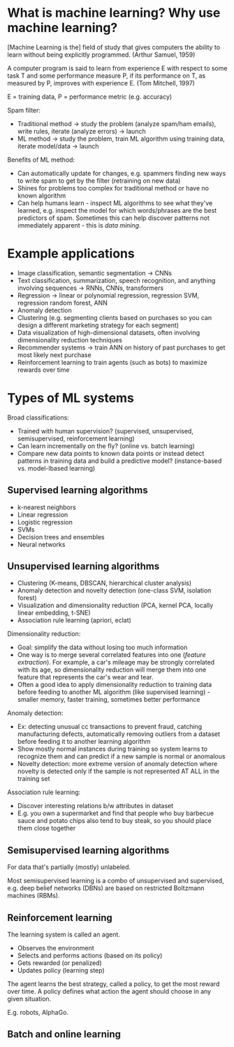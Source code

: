 # What is machine learning? Why use machine learning?

[Machine Learning is the] field of study that gives computers the ability to learn without being explicitly programmed. (Arthur Samuel, 1959)

A computer program is said to learn from experience E with respect to some task T
and some performance measure P, if its performance on T, as measured by P,
improves with experience E. (Tom Mitchell, 1997)

E = training data, P = performance metric (e.g. accuracy)

Spam filter:
* Traditional method -> study the problem (analyze spam/ham emails), write rules, iterate (analyze errors) -> launch
* ML method -> study the problem, train ML algorithm using training data, iterate model/data -> launch

Benefits of ML method:
* Can automatically update for changes, e.g. spammers finding new ways to write spam to get by the filter (retraining on new data)
* Shines for problems too complex for traditional method or have no known algorithm
* Can help humans learn - inspect ML algorithms to see what they've learned, e.g. inspect the model for which words/phrases are the best predictors of spam. Sometimes this can help discover patterns not immediately apparent - this is _data mining_.

# Example applications

* Image classification, semantic segmentation -> CNNs
* Text classification, summarization, speech recognition, and anything involving sequences -> RNNs, CNNs, transformers
* Regression -> linear or polynomial regression, regression SVM, regression random forest, ANN
* Anomaly detection
* Clustering (e.g. segmenting clients based on purchases so you can design a different marketing strategy for each segment)
* Data visualization of high-dimensional datasets, often involving dimensionality reduction techniques
* Recommender systems -> train ANN on history of past purchases to get most likely next purchase
* Reinforcement learning to train agents (such as bots) to maximize rewards over time

# Types of ML systems

Broad classifications:
* Trained with human supervision? (supervised, unsupervised, semisupervised, reinforcement learning)
* Can learn incrementally on the fly? (online vs. batch learning)
* Compare new data points to known data points or instead detect patterns in training data and build a predictive model? (instance-based vs. model-lbased learning)

## Supervised learning algorithms

* k-nearest neighbors
* Linear regression
* Logistic regression
* SVMs
* Decision trees and ensembles
* Neural networks

## Unsupervised learning algorithms

* Clustering (K-means, DBSCAN, hierarchical cluster analysis)
* Anomaly detection and novelty detection (one-class SVM, isolation forest)
* Visualization and dimensionality reduction (PCA, kernel PCA, locally linear embedding, t-SNE)
* Association rule learning (apriori, eclat)

Dimensionality reduction:
* Goal: simplify the data without losing too much information
* One way is to merge several correlated features into one (_feature extraction_). For example, a car's mileage may be strongly correlated with its age, so dimensionality reduction will merge them into one feature that represents the car's wear and tear. 
* Often a good idea to apply dimensionality reduction to training data before feeding to another ML algorithm (like supervised learning) - smaller memory, faster training, sometimes better performance

Anomaly detection:
* Ex: detecting unusual cc transactions to prevent fraud, catching manufacturing defects, automatically removing outliers from a dataset before feeding it to another learning algorithm
* Show mostly normal instances during training so system learns to recognize them and can predict if a new sample is normal or anomalous
* Novelty detection: more extreme version of anomaly detection where novelty is detected only if the sample is not represented AT ALL in the training set

Association rule learning:
* Discover interesting relations b/w attributes in dataset
* E.g. you own a supermarket and find that people who buy barbecue sauce and potato chips also tend to buy steak, so you should place them close together

## Semisupervised learning algorithms

For data that's partially (mostly) unlabeled.

Most semisupervised learning is a combo of unsupervised and supervised, e.g. deep belief networks (DBNs) are based on restricted Boltzmann machines (RBMs).

## Reinforcement learning

The learning system is called an agent.
* Observes the environment
* Selects and performs actions (based on its policy)
* Gets rewarded (or penalized)
* Updates policy (learning step)

The agent learns the best strategy, called a policy, to get the most reward over time. A policy defines what action the agent should choose in any given situation.

E.g. robots, AlphaGo.

## Batch and online learning

